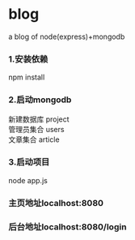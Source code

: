 # blog
a blog of node(express)+mongodb

### 1.安装依赖
npm install

### 2.启动mongodb
新建数据库 project  
管理员集合 users  
文章集合   article  

### 3.启动项目
node app.js  

### 主页地址localhost:8080  
### 后台地址localhost:8080/login

